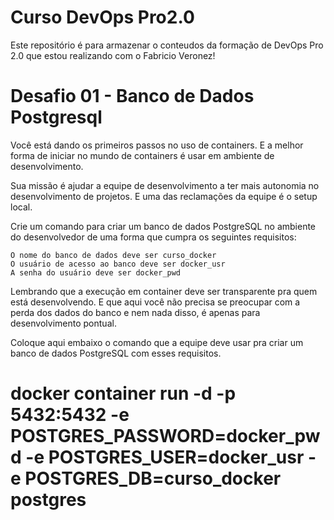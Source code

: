 # Curso DevOps Pro2.0
Este repositório é para armazenar o conteudos da formação de DevOps Pro 2.0 que estou realizando com o Fabricio Veronez!


# Desafio 01 - Banco de Dados Postgresql
Você está dando os primeiros passos no uso de containers. E a melhor forma de iniciar no mundo de containers é usar em ambiente de desenvolvimento.

Sua missão é ajudar a equipe de desenvolvimento a ter mais autonomia no desenvolvimento de projetos. E uma das reclamações da equipe é o setup local.

Crie um comando para criar um banco de dados PostgreSQL no ambiente do desenvolvedor de uma forma que cumpra os seguintes requisitos:

    O nome do banco de dados deve ser curso_docker
    O usuário de acesso ao banco deve ser docker_usr
    A senha do usuário deve ser docker_pwd

Lembrando que a execução em container deve ser transparente pra quem está desenvolvendo. E que aqui você não precisa se preocupar com a perda dos dados do banco e nem nada disso, é apenas para desenvolvimento pontual.

Coloque aqui embaixo o comando que a equipe deve usar pra criar um banco de dados PostgreSQL com esses requisitos.
# docker container run -d -p 5432:5432 -e POSTGRES_PASSWORD=docker_pwd -e POSTGRES_USER=docker_usr -e POSTGRES_DB=curso_docker postgres
